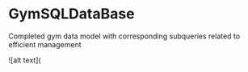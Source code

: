 # GymSQLDataBase
Completed gym data model with corresponding subqueries related to efficient management


![alt text](
